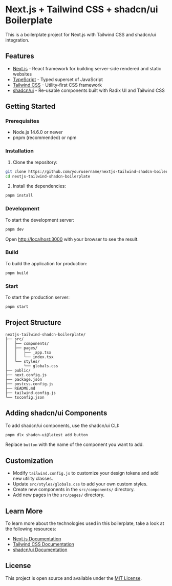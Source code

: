 # Next.js + Tailwind CSS + shadcn/ui Boilerplate

This is a boilerplate project for Next.js with Tailwind CSS and shadcn/ui integration.

## Features

- [Next.js](https://nextjs.org/) - React framework for building server-side rendered and static websites
- [TypeScript](https://www.typescriptlang.org/) - Typed superset of JavaScript
- [Tailwind CSS](https://tailwindcss.com/) - Utility-first CSS framework
- [shadcn/ui](https://ui.shadcn.com/) - Re-usable components built with Radix UI and Tailwind CSS

## Getting Started

### Prerequisites

- Node.js 14.6.0 or newer
- pnpm (recommended) or npm

### Installation

1. Clone the repository:

```bash
git clone https://github.com/yourusername/nextjs-tailwind-shadcn-boilerplate.git
cd nextjs-tailwind-shadcn-boilerplate
```

2. Install the dependencies:

```bash
pnpm install
```

### Development

To start the development server:

```bash
pnpm dev
```

Open [http://localhost:3000](http://localhost:3000) with your browser to see the result.

### Build

To build the application for production:

```bash
pnpm build
```

### Start

To start the production server:

```bash
pnpm start
```

## Project Structure

```
nextjs-tailwind-shadcn-boilerplate/
├── src/
│   ├── components/
│   ├── pages/
│   │   ├── _app.tsx
│   │   └── index.tsx
│   └── styles/
│       └── globals.css
├── public/
├── next.config.js
├── package.json
├── postcss.config.js
├── README.md
├── tailwind.config.js
└── tsconfig.json
```

## Adding shadcn/ui Components

To add shadcn/ui components, use the shadcn/ui CLI:

```bash
pnpm dlx shadcn-ui@latest add button
```

Replace `button` with the name of the component you want to add.

## Customization

- Modify `tailwind.config.js` to customize your design tokens and add new utility classes.
- Update `src/styles/globals.css` to add your own custom styles.
- Create new components in the `src/components/` directory.
- Add new pages in the `src/pages/` directory.

## Learn More

To learn more about the technologies used in this boilerplate, take a look at the following resources:

- [Next.js Documentation](https://nextjs.org/docs)
- [Tailwind CSS Documentation](https://tailwindcss.com/docs)
- [shadcn/ui Documentation](https://ui.shadcn.com/docs)

## License

This project is open source and available under the [MIT License](LICENSE).